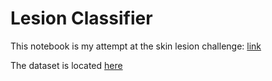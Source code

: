 # Lesion Classifier
 
This notebook is my attempt at the skin lesion challenge: [link](https://challenge2018.isic-archive.com)

The dataset is located [here]('https://dataverse.harvard.edu/dataset.xhtml?persistentId=doi:10.7910/DVN/DBW86T')
